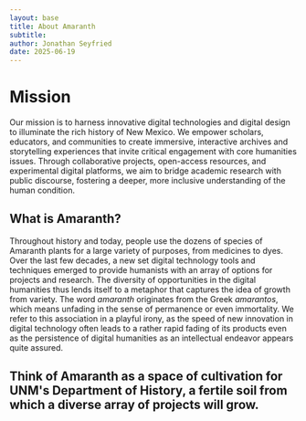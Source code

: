 ```yaml
---
layout: base
title: About Amaranth
subtitle: 
author: Jonathan Seyfried
date: 2025-06-19
---
```


# Mission
Our mission is to harness innovative digital technologies and digital design to illuminate the rich history of New Mexico. We empower scholars, educators, and communities to create immersive, interactive archives and storytelling experiences that invite critical engagement with core humanities issues. Through collaborative projects, open-access resources, and experimental digital platforms, we aim to bridge academic research with public discourse, fostering a deeper, more inclusive understanding of the human condition.

## What is Amaranth?
Throughout history and today, people use the dozens of species of Amaranth plants for a large variety of purposes, from medicines to dyes. Over the last few decades, a new set digital technology tools and techniques emerged to provide humanists with an array of options for projects and research. The diversity of opportunities in the digital humanities thus lends itself to a metaphor that captures the idea of growth from variety. The word _amaranth_ originates from the Greek _amarantos_, which means unfading in the sense of permanence or even immortality. We refer to this association in a playful irony, as the speed of new innovation in digital technology often leads to a rather rapid fading of its products even as the persistence of digital humanities as an intellectual endeavor appears quite assured. 

## Think of Amaranth as a space of cultivation for UNM's Department of History, a fertile soil from which a diverse array of projects will grow. 
<br><br>
